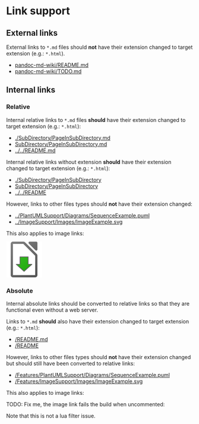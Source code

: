 Link support
============

External links
--------------

External links to `*.md` files should **not** have their extension changed to
target extension (e.g.: `*.html`).

 -  [pandoc-md-wiki/README.md](https://github.com/jraygauthier/pandoc-md-wiki/blob/master/README.md)
 -  [pandoc-md-wiki/TODO.md]

[pandoc-md-wiki/TODO.md]: https://github.com/jraygauthier/pandoc-md-wiki/blob/master/TODO.md


Internal links
--------------

### Relative

Internal relative links to `*.md` files **should** have their extension changed
to target extension (e.g.: `*.html`):

 -  [./SubDirectory/PageInSubDirectory.md](./SubDirectory/PageInSubDirectory.md)
 -  [SubDirectory/PageInSubDirectory.md](SubDirectory/PageInSubDirectory.md)
 -  [../../README.md](../../README.md)

Internal relative links without extension **should** have their extension
changed to target extension (e.g.: `*.html`):

 -  [./SubDirectory/PageInSubDirectory](./SubDirectory/PageInSubDirectory)
 -  [SubDirectory/PageInSubDirectory](SubDirectory/PageInSubDirectory)
 -  [../../README](../../README)


However, links to other files types should **not** have their extension changed:

 -  [../PlantUMLSupport/Diagrams/SequenceExample.puml](../PlantUMLSupport/Diagrams/SequenceExample.puml)
 -  [../ImageSupport/Images/ImageExample.svg](../ImageSupport/Images/ImageExample.svg)


This also applies to image links:

![../ImageSupport/Images/ImageExample.svg](../ImageSupport/Images/ImageExample.svg)


### Absolute

Internal absolute links should be converted to relative links so that they are functional
even without a web server.

Links to `*.md` **should** also have their extension changed to target extension
(e.g.: `*.html`):

 -  [/README.md](/README.md)
 -  [/README](/README)

However, links to other files types should **not** have their extension changed
but should still have been converted to relative links:

 -  [/Features/PlantUMLSupport/Diagrams/SequenceExample.puml](/Features/PlantUMLSupport/Diagrams/SequenceExample.puml)
 -  [/Features/ImageSupport/Images/ImageExample.svg](/Features/ImageSupport/Images/ImageExample.svg)

This also applies to image links:

TODO: Fix me, the image link fails the build when uncommented:

<!--
![/Features/ImageSupport/Images/ImageExample.svg](/Features/ImageSupport/Images/ImageExample.svg)
-->

Note that this is not a lua filter issue.
